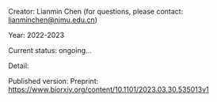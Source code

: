 Creator: Lianmin Chen (for questions, please contact: lianminchen@njmu.edu.cn)

Year: 2022-2023

Current status: ongoing...


Detail: 


Published version: 
Preprint: https://www.biorxiv.org/content/10.1101/2023.03.30.535013v1
